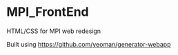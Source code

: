 # MPI_FrontEnd

HTML/CSS for MPI web redesign

Built using https://github.com/yeoman/generator-webapp

